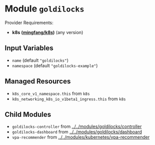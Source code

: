
# Module `goldilocks`

Provider Requirements:
* **k8s ([mingfang/k8s](https://registry.terraform.io/providers/mingfang/k8s/latest))** (any version)

## Input Variables
* `name` (default `"goldilocks"`)
* `namespace` (default `"goldilocks-example"`)

## Managed Resources
* `k8s_core_v1_namespace.this` from `k8s`
* `k8s_networking_k8s_io_v1beta1_ingress.this` from `k8s`

## Child Modules
* `goldilocks-controller` from [../../modules/goldilocks/controller](../../modules/goldilocks/controller)
* `goldilocks-dashboard` from [../../modules/goldilocks/dashboard](../../modules/goldilocks/dashboard)
* `vpa-recommender` from [../../modules/kubernetes/vpa-recommender](../../modules/kubernetes/vpa-recommender)


